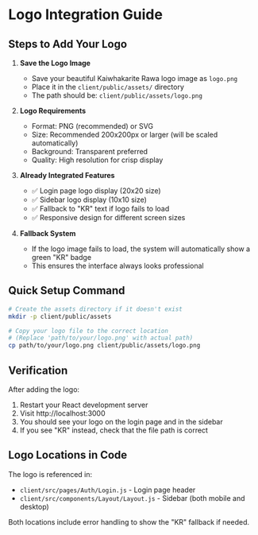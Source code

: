 # Logo Integration Guide

## Steps to Add Your Logo

1. **Save the Logo Image**
   - Save your beautiful Kaiwhakarite Rawa logo image as `logo.png`
   - Place it in the `client/public/assets/` directory
   - The path should be: `client/public/assets/logo.png`

2. **Logo Requirements**
   - Format: PNG (recommended) or SVG
   - Size: Recommended 200x200px or larger (will be scaled automatically)
   - Background: Transparent preferred
   - Quality: High resolution for crisp display

3. **Already Integrated Features**
   - ✅ Login page logo display (20x20 size)
   - ✅ Sidebar logo display (10x10 size)  
   - ✅ Fallback to "KR" text if logo fails to load
   - ✅ Responsive design for different screen sizes

4. **Fallback System**
   - If the logo image fails to load, the system will automatically show a green "KR" badge
   - This ensures the interface always looks professional

## Quick Setup Command

```bash
# Create the assets directory if it doesn't exist
mkdir -p client/public/assets

# Copy your logo file to the correct location
# (Replace 'path/to/your/logo.png' with actual path)
cp path/to/your/logo.png client/public/assets/logo.png
```

## Verification

After adding the logo:
1. Restart your React development server
2. Visit http://localhost:3000
3. You should see your logo on the login page and in the sidebar
4. If you see "KR" instead, check that the file path is correct

## Logo Locations in Code

The logo is referenced in:
- `client/src/pages/Auth/Login.js` - Login page header
- `client/src/components/Layout/Layout.js` - Sidebar (both mobile and desktop)

Both locations include error handling to show the "KR" fallback if needed. 